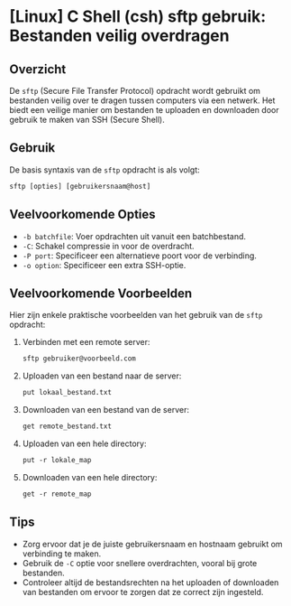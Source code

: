 # [Linux] C Shell (csh) sftp gebruik: Bestanden veilig overdragen

## Overzicht
De `sftp` (Secure File Transfer Protocol) opdracht wordt gebruikt om bestanden veilig over te dragen tussen computers via een netwerk. Het biedt een veilige manier om bestanden te uploaden en downloaden door gebruik te maken van SSH (Secure Shell).

## Gebruik
De basis syntaxis van de `sftp` opdracht is als volgt:

```csh
sftp [opties] [gebruikersnaam@host]
```

## Veelvoorkomende Opties
- `-b batchfile`: Voer opdrachten uit vanuit een batchbestand.
- `-C`: Schakel compressie in voor de overdracht.
- `-P port`: Specificeer een alternatieve poort voor de verbinding.
- `-o option`: Specificeer een extra SSH-optie.

## Veelvoorkomende Voorbeelden
Hier zijn enkele praktische voorbeelden van het gebruik van de `sftp` opdracht:

1. Verbinden met een remote server:
   ```csh
   sftp gebruiker@voorbeeld.com
   ```

2. Uploaden van een bestand naar de server:
   ```csh
   put lokaal_bestand.txt
   ```

3. Downloaden van een bestand van de server:
   ```csh
   get remote_bestand.txt
   ```

4. Uploaden van een hele directory:
   ```csh
   put -r lokale_map
   ```

5. Downloaden van een hele directory:
   ```csh
   get -r remote_map
   ```

## Tips
- Zorg ervoor dat je de juiste gebruikersnaam en hostnaam gebruikt om verbinding te maken.
- Gebruik de `-C` optie voor snellere overdrachten, vooral bij grote bestanden.
- Controleer altijd de bestandsrechten na het uploaden of downloaden van bestanden om ervoor te zorgen dat ze correct zijn ingesteld.